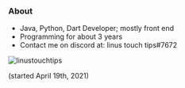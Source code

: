 ### About

- Java, Python, Dart Developer; mostly front end
- Programming for about 3 years
- Contact me on discord at: linus touch tips#7672

<p> <img src="https://komarev.com/ghpvc/?username=linustouchtips&color=8E64D0" alt="linustouchtips" /> </p> (started April 19th, 2021)

